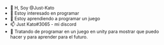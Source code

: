- 👋 H, Soy @Just-Kato
- 👀 Estoy interesado en programar
- 🌱 Estoy aprendiendo a programar un juego
- 📫 Just Kato#3065 - mi discord
- 🤑 Tratando de programar en un juego en unity para mostrar que puedo hacer y para aprender para el futuro.

<!---
GatitocuteGD/GatitocuteGD is a ✨ special ✨ repository because its `README.md` (this file) appears on your GitHub profile.
You can click the Preview link to take a look at your changes.
--->
